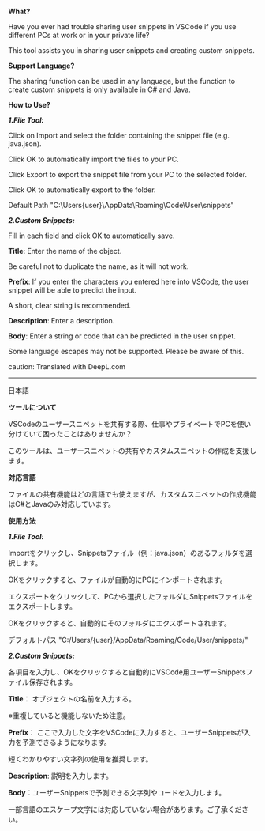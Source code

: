 **What?**

Have you ever had trouble sharing user snippets in VSCode if you use different PCs at work or in your private life?

This tool assists you in sharing user snippets and creating custom snippets.


**Support Language?**

The sharing function can be used in any language, but the function to create custom snippets is only available in C# and Java.


**How to Use?**

***1.File Tool:***

Click on Import and select the folder containing the snippet file (e.g. java.json).

Click OK to automatically import the files to your PC.

Click Export to export the snippet file from your PC to the selected folder.

Click OK to automatically export to the folder.

Default Path
"C:\Users\{user}\AppData\Roaming\Code\User\snippets\"


***2.Custom Snippets:***

Fill in each field and click OK to automatically save.

****Title****: Enter the name of the object.

Be careful not to duplicate the name, as it will not work.

****Prefix****: If you enter the characters you entered here into VSCode, the user snippet will be able to predict the input. 

A short, clear string is recommended.

****Description****: Enter a description.

****Body****: Enter a string or code that can be predicted in the user snippet.

Some language escapes may not be supported. Please be aware of this.

caution: Translated with DeepL.com

***

日本語

**ツールについて**

VSCodeのユーザースニペットを共有する際、仕事やプライベートでPCを使い分けていて困ったことはありませんか？

このツールは、ユーザースニペットの共有やカスタムスニペットの作成を支援します。


**対応言語**

ファイルの共有機能はどの言語でも使えますが、カスタムスニペットの作成機能はC#とJavaのみ対応しています。


**使用方法**

***1.File Tool:***

Importをクリックし、Snippetsファイル（例：java.json）のあるフォルダを選択します。

OKをクリックすると、ファイルが自動的にPCにインポートされます。

エクスポートをクリックして、PCから選択したフォルダにSnippetsファイルをエクスポートします。

OKをクリックすると、自動的にそのフォルダにエクスポートされます。

デフォルトパス
"C:/Users/{user}/AppData/Roaming/Code/User/snippets/"


***2.Custom Snippets:***

各項目を入力し、OKをクリックすると自動的にVSCode用ユーザーSnippetsファイル保存されます。

****Title****： オブジェクトの名前を入力する。

※重複していると機能しないため注意。

****Prefix****： ここで入力した文字をVSCodeに入力すると、ユーザーSnippetsが入力を予測できるようになります。

短くわかりやすい文字列の使用を推奨します。

****Description****: 説明を入力します。

****Body****：ユーザーSnippetsで予測できる文字列やコードを入力します。

一部言語のエスケープ文字には対応していない場合があります。ご了承ください。


